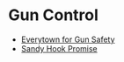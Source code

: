 # Gun Control 
- [Everytown for Gun Safety](https://everytown.org/)
- [Sandy Hook Promise](https://www.sandyhookpromise.org/)